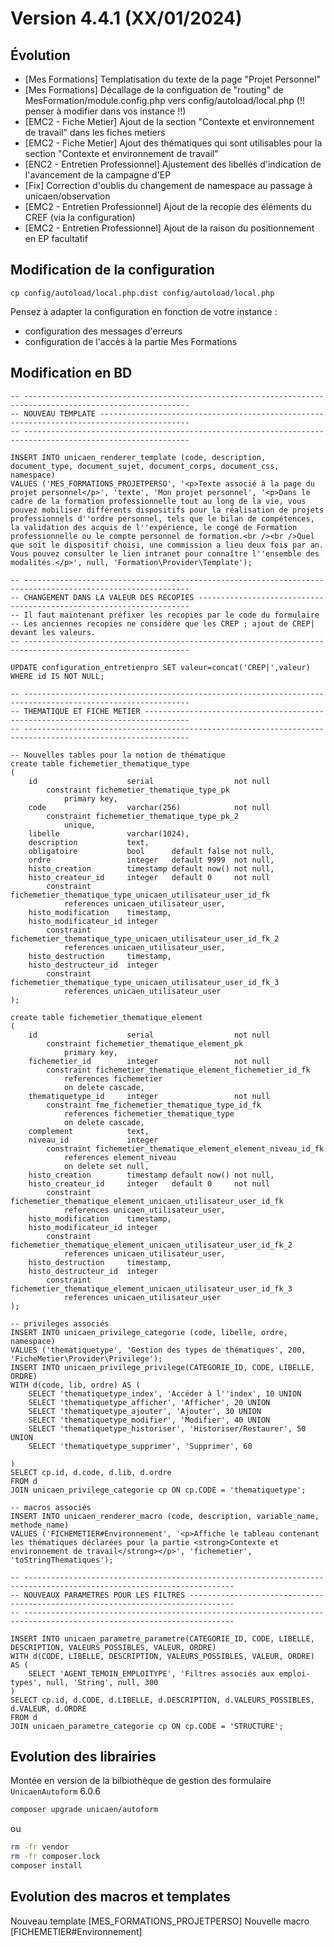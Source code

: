 Version 4.4.1 (XX/01/2024)
====

Évolution
---
- [Mes Formations] Templatisation du texte de la page "Projet Personnel"
- [Mes Formations] Décallage de la configuation de "routing" de MesFormation/module.config.php vers config/autoload/local.php (!! penser à modifier dans vos instance !!)
- [EMC2 - Fiche Metier] Ajout de la section "Contexte et environnement de travail" dans les fiches metiers
- [EMC2 - Fiche Metier] Ajout des thématiques qui sont utilisables pour la section "Contexte et environnement de travail"
- [ENC2 - Entretien Professionnel] Ajustement des libellés d'indication de l'avancement de la campagne d'EP
- [Fix] Correction d'oublis du changement de namespace au passage à unicaen/observation
- [EMC2 - Entretien Professionnel] Ajout de la recopie des éléments du CREF (via la configuration)
- [EMC2 - Entretien Professionnel] Ajout de la raison du positionnement en EP facultatif

Modification de la configuration
---

```
cp config/autoload/local.php.dist config/autoload/local.php 
```

Pensez à adapter la configuration en fonction de votre instance :
- configuration des messages d'erreurs
- configuration de l'accès à la partie Mes Formations

Modification en BD
---

```postgresql
-- -----------------------------------------------------------------------------------------------------------
-- NOUVEAU TEMPLATE ------------------------------------------------------------------------------------------
-- -----------------------------------------------------------------------------------------------------------

INSERT INTO unicaen_renderer_template (code, description, document_type, document_sujet, document_corps, document_css, namespace) 
VALUES ('MES_FORMATIONS_PROJETPERSO', '<p>Texte associé à la page du projet personnel</p>', 'texte', 'Mon projet personnel', '<p>Dans le cadre de la formation professionnelle tout au long de la vie, vous pouvez mobiliser différents dispositifs pour la réalisation de projets professionnels d''ordre personnel, tels que le bilan de compétences, la validation des acquis de l''expérience, le congé de Formation professionnelle ou le compte personnel de formation.<br /><br />Quel que soit le dispositif choisi, une commission a lieu deux fois par an. Vous pouvez consulter le lien intranet pour connaître l''ensemble des modalités.</p>', null, 'Formation\Provider\Template');

-- -----------------------------------------------------------------------------------------------------------
-- CHANGEMENT DANS LA VALEUR DES RECOPIES --------------------------------------------------------------------
-- Il faut maintenant préfixer les recopies par le code du formulaire
-- Les anciennes recopies ne considère que les CREP ; ajout de CREP| devant les valeurs.    
-- -----------------------------------------------------------------------------------------------------------

UPDATE configuration_entretienpro SET valeur=concat('CREP|',valeur) WHERE id IS NOT NULL;

-- -----------------------------------------------------------------------------------------------------------
-- THEMATIQUE ET FICHE METIER --------------------------------------------------------------------------------
-- -----------------------------------------------------------------------------------------------------------    

-- Nouvelles tables pour la notion de thématique
create table fichemetier_thematique_type
(
    id                    serial                  not null
        constraint fichemetier_thematique_type_pk
            primary key,
    code                  varchar(256)            not null
        constraint fichemetier_thematique_type_pk_2
            unique,
    libelle               varchar(1024),
    description           text,
    obligatoire           bool      default false not null,
    ordre                 integer   default 9999  not null,
    histo_creation        timestamp default now() not null,
    histo_createur_id     integer   default 0     not null
        constraint fichemetier_thematique_type_unicaen_utilisateur_user_id_fk
            references unicaen_utilisateur_user,
    histo_modification    timestamp,
    histo_modificateur_id integer
        constraint fichemetier_thematique_type_unicaen_utilisateur_user_id_fk_2
            references unicaen_utilisateur_user,
    histo_destruction     timestamp,
    histo_destructeur_id  integer
        constraint fichemetier_thematique_type_unicaen_utilisateur_user_id_fk_3
            references unicaen_utilisateur_user
);

create table fichemetier_thematique_element
(
    id                    serial                  not null
        constraint fichemetier_thematique_element_pk
            primary key,
    fichemetier_id        integer                 not null
        constraint fichemetier_thematique_element_fichemetier_id_fk
            references fichemetier
            on delete cascade,
    thematiquetype_id     integer                 not null
        constraint fme_fichemetier_thematique_type_id_fk
            references fichemetier_thematique_type
            on delete cascade,
    complement            text,
    niveau_id             integer
        constraint fichemetier_thematique_element_element_niveau_id_fk
            references element_niveau
            on delete set null,
    histo_creation        timestamp default now() not null,
    histo_createur_id     integer   default 0     not null
        constraint fichemetier_thematique_element_unicaen_utilisateur_user_id_fk
            references unicaen_utilisateur_user,
    histo_modification    timestamp,
    histo_modificateur_id integer
        constraint fichemetier_thematique_element_unicaen_utilisateur_user_id_fk_2
            references unicaen_utilisateur_user,
    histo_destruction     timestamp,
    histo_destructeur_id  integer
        constraint fichemetier_thematique_element_unicaen_utilisateur_user_id_fk_3
            references unicaen_utilisateur_user
);

-- privileges associés
INSERT INTO unicaen_privilege_categorie (code, libelle, ordre, namespace)
VALUES ('thematiquetype', 'Gestion des types de thématiques', 200, 'FicheMetier\Provider\Privilege');
INSERT INTO unicaen_privilege_privilege(CATEGORIE_ID, CODE, LIBELLE, ORDRE)
WITH d(code, lib, ordre) AS (
    SELECT 'thematiquetype_index', 'Accéder à l''index', 10 UNION
    SELECT 'thematiquetype_afficher', 'Afficher', 20 UNION
    SELECT 'thematiquetype_ajouter', 'Ajouter', 30 UNION
    SELECT 'thematiquetype_modifier', 'Modifier', 40 UNION
    SELECT 'thematiquetype_historiser', 'Historiser/Restaurer', 50 UNION
    SELECT 'thematiquetype_supprimer', 'Supprimer', 60

)
SELECT cp.id, d.code, d.lib, d.ordre
FROM d
JOIN unicaen_privilege_categorie cp ON cp.CODE = 'thematiquetype';

-- macros associés
INSERT INTO unicaen_renderer_macro (code, description, variable_name, methode_name) 
VALUES ('FICHEMETIER#Environnement', '<p>Affiche le tableau contenant les thématiques déclarées pour la partie <strong>Contexte et environnement de travail</strong></p>', 'fichemetier', 'toStringThematiques');

-- ---------------------------------------------------------------------------------------------------------------------
-- NOUVEAUX PARAMETRES POUR LES FILTRES --------------------------------------------------------------------------------
-- ---------------------------------------------------------------------------------------------------------------------

INSERT INTO unicaen_parametre_parametre(CATEGORIE_ID, CODE, LIBELLE, DESCRIPTION, VALEURS_POSSIBLES, VALEUR, ORDRE)
WITH d(CODE, LIBELLE, DESCRIPTION, VALEURS_POSSIBLES, VALEUR, ORDRE) AS (
    SELECT 'AGENT_TEMOIN_EMPLOITYPE', 'Filtres associés aux emploi-types', null, 'String', null, 300 
)
SELECT cp.id, d.CODE, d.LIBELLE, d.DESCRIPTION, d.VALEURS_POSSIBLES, d.VALEUR, d.ORDRE
FROM d
JOIN unicaen_parametre_categorie cp ON cp.CODE = 'STRUCTURE';

```

Evolution des librairies
---

Montée en version de la bilbiothèque de gestion des formulaire `UnicaenAutoform` 6.0.6

```bash
composer upgrade unicaen/autoform
```

ou

```bash
rm -fr vendor
rm -fr composer.lock
composer install
```

Evolution des macros et templates
---

Nouveau template [MES_FORMATIONS_PROJETPERSO]
Nouvelle macro [FICHEMETIER#Environnement]
